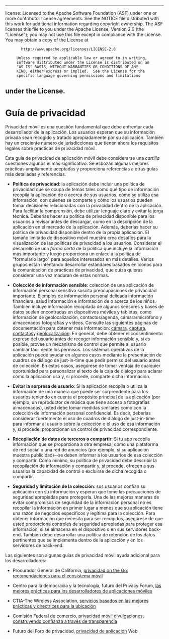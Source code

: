 * * *

license: Licensed to the Apache Software Foundation (ASF) under one or more contributor license agreements. See the NOTICE file distributed with this work for additional information regarding copyright ownership. The ASF licenses this file to you under the Apache License, Version 2.0 (the "License"); you may not use this file except in compliance with the License. You may obtain a copy of the License at

           http://www.apache.org/licenses/LICENSE-2.0
    
         Unless required by applicable law or agreed to in writing,
         software distributed under the License is distributed on an
         "AS IS" BASIS, WITHOUT WARRANTIES OR CONDITIONS OF ANY
         KIND, either express or implied.  See the License for the
         specific language governing permissions and limitations
    

## under the License.

# Guía de privacidad

Privacidad móvil es una cuestión fundamental que debe enfrentar cada desarrollador de la aplicación. Los usuarios esperan que su información privada sean recogido y tratado apropiadamente por su aplicación. También hay un creciente número de jurisdicciones que tienen ahora los requisitos legales sobre prácticas de privacidad móvil.

Esta guía de privacidad de aplicación móvil debe considerarse una *cartilla* cuestiones algunos el más significativo. Se esbozan algunas mejores prácticas ampliamente aceptadas y proporciona referencias a otras guías más detalladas y referencias.

*   **Política de privacidad**: la aplicación debe incluir una política de privacidad que se ocupa de temas tales como qué tipo de información recopila la aplicación de o acerca de sus usuarios, cómo se utiliza esa información, con quienes se comparte y cómo los usuarios pueden tomar decisiones relacionadas con la privacidad dentro de la aplicación. Para facilitar la comprensión, debe utilizar lenguaje claro y evitar la jerga técnica. Deberías hacer su política de privacidad disponible para los usuarios a revisar antes de descargar, como en la descripción de la aplicación en el mercado de la aplicación. Además, deberías hacer su política de privacidad disponible dentro de la propia aplicación. El tamaño limitado de dispositivo móvil muestra crea desafíos para la visualización de las políticas de privacidad a los usuarios. Considerar el desarrollo de una *forma corta* de la política que incluye la información más importante y luego proporciona un enlace a la política de "formulario largo" para aquellos interesados en más detalles. Varios grupos están intentando desarrollar estándares basados en iconos para la comunicación de prácticas de privacidad, que quizá quieras considerar una vez maduran de estas normas.

*   **Colección de información sensible**: colección de una aplicación de información personal sensitiva suscita preocupaciones de privacidad importante. Ejemplos de información personal delicada información financiera, salud información e información de o acerca de los niños. También incluye información recopilada de algunos sensores y bases de datos suelen encontradas en dispositivos móviles y tabletas, como información de geolocalización, contactos/agenda, cámara/micrófono y almacenados fotografías y vídeos. Consulte las siguientes páginas de documentación para obtener más información: [cámara][1], [captura][2], [contactos][3]y [geolocalización][4]. En general, debe obtener el consentimiento expreso del usuario antes de recoger información sensible y, si es posible, provee un mecanismo de control que permite al usuario cambiar fácilmente los permisos. Los sistemas operativos de la aplicación puede ayudar en algunos casos mediante la presentación de cuadros de diálogo de just-in-time que pedir permiso del usuario antes de colección. En estos casos, asegúrese de tomar ventaja de cualquier oportunidad para personalizar el texto de la caja de diálogo para aclarar cómo la aplicación usa y, si procede, comparte dicha información.

*   **Evitar la sorpresa de usuario**: Si la aplicación recopila o utiliza la información de una manera que puede ser sorprendente para los usuarios teniendo en cuenta el propósito principal de la aplicación (por ejemplo, un reproductor de música que tiene acceso a fotografías almacenadas), usted debe tomar medidas similares como con la colección de información personal confidencial. Es decir, deberías considerar fuertemente el uso de cuadros de diálogo de just-in-time para informar al usuario sobre la colección o el uso de esa información y, si procede, proporcionan un control de privacidad correspondiente.

*   **Recopilación de datos de terceros o compartir**: Si tu app recopila información que se proporciona a otra empresa, como una plataforma de red social o una red de anuncios (por ejemplo, si su aplicación muestra publicidad)--se deben informar a los usuarios de esa colección y compartir. Como mínimo, su política de privacidad debe describir la recopilación de información y compartir y, si procede, ofrecen a sus usuarios la capacidad de control o excluirse de dicha recogida o compartir.

*   **Seguridad y limitación de la colección**: sus usuarios confían su aplicación con su información y esperan que tome las precauciones de seguridad apropiadas para protegerla. Una de las mejores maneras de evitar compromisos de seguridad de la información personal no es recopilar la información en primer lugar a menos que su aplicación tiene una razón de negocios específicos y legítima para la colección. Para obtener información que necesita para ser recogidos, asegúrese de que usted proporciona controles de seguridad apropiadas para proteger esa información, si se almacena en el dispositivo o en sus servidores back-end. También debe desarrollar una política de retención de los datos pertinentes que se implementa dentro de la aplicación y en los servidores de back-end.

 [1]: cordova_camera_camera.md.html
 [2]: cordova_media_capture_capture.md.html
 [3]: cordova_contacts_contacts.md.html
 [4]: cordova_geolocation_geolocation.md.html

Las siguientes son algunas guías de privacidad móvil ayuda adicional para los desarrolladores:

*   Procurador General de California, [privacidad on the Go: recomendaciones para el ecosistema móvil][5]

*   Centro para la democracia y la tecnología, futuro del Privacy Forum, [las mejores prácticas para los desarrolladores de aplicaciones móviles][6]

*   CTIA-The Wireless Association, [servicios basados en las mejores prácticas y directrices para la ubicación][7]

*   Comisión Federal de comercio, [privacidad móvil divulgaciones: construyendo confianza a través de transparencia][8]

*   Futuro del Foro de privacidad, [privacidad de aplicación][9] Web

 [5]: http://oag.ca.gov/sites/all/files/pdfs/privacy/privacy_on_the_go.pdf
 [6]: http://www.futureofprivacy.org/wp-content/uploads/Best-Practices-for-Mobile-App-Developers_Final.pdf
 [7]: http://www.ctia.org/business_resources/wic/index.cfm/AID/11300
 [8]: http://www.ftc.gov/os/2013/02/130201mobileprivacyreport.pdf
 [9]: http://www.applicationprivacy.org